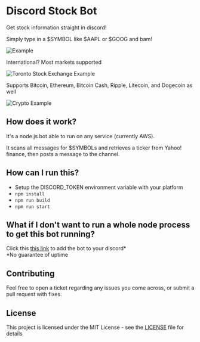 # Discord Stock Bot

Get stock information straight in discord! 

Simply type in a $SYMBOL like $AAPL or $GOOG and bam!

![Example](https://i.imgur.com/C2z8tZS.png)

International? Most markets supported

![Toronto Stock Exchange Example](https://i.imgur.com/8CzOZqB.png)

Supports Bitcoin, Ethereum, Bitcoin Cash, Ripple, Litecoin, and Dogecoin as well

![Crypto Example](https://i.imgur.com/AFZyhDl.png)

## How does it work?

It's a node.js bot able to run on any service (currently AWS).

It scans all messages for $SYMBOLs and retrieves a ticker from Yahoo! finance, then posts a message to the channel.

## How can I run this?

 - Setup the DISCORD_TOKEN environment variable with your platform
 - `npm install`
 - `npm run build`
 - `npm run start`

## What if I don't want to run a whole node process to get this bot running? 
Click this [this link](https://discordapp.com/oauth2/authorize?&client_id=380167669120237569&scope=bot&permissions=0) to add the bot to your discord*  
*No guarantee of uptime

## Contributing

Feel free to open a ticket regarding any issues you come across, or submit a pull request with fixes.

## License

This project is licensed under the MIT License - see the [LICENSE](LICENSE) file for details
